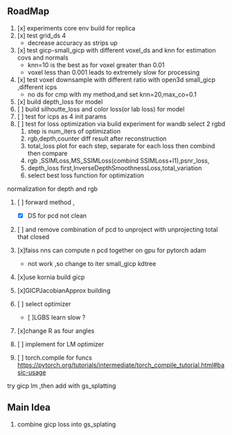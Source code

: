 ## RoadMap
1. [x] experiments core env build for replica
2. [x] test grid_ds 4
   - decrease accuracy as strips up
3. [x] test gicp-small_gicp with different voxel_ds and knn for estimation covs and normals
   - knn=10 is the best as for voxel greater than 0.01
   - voxel less than 0.001 leads to extremely slow for processing
4. [x] test voxel downsample with different ratio  with open3d small_gicp ,different icps
   - no ds for cmp with my method,and set knn=20,max_co=0.1
5. [x] build depth_loss for model
6. [ ] build silhoutte_loss and color loss(or lab loss) for model
7. [ ] test for icps as 4 init params
8. [ ] test for loss optimization via build experiment for wandb select 2 rgbd
   1. step is num_iters of optimization
   2. rgb,depth,counter diff result after reconstruction
   3. total_loss plot for each step, separate for each loss then combind then compare
   4. rgb  ,SSIMLoss,MS_SSIMLoss(combind SSIMLoss+l1),psnr_loss,
   5. depth_loss first,InverseDepthSmoothnessLoss,total_variation
   6. select best loss function for optimization


normalization for depth and rgb

1. [ ] forward method ,
   - [x] DS for pcd not clean
2. [ ] and remove combination of pcd to unproject with unprojecting total that  closed 

3. [x]faiss nns can compute n pcd together on gpu for pytorch adam
   - not work ,so change to iter small_gicp kdtree

4. [x]use kornia build gicp
5. [x]GICPJacobianApprox building

1. [ ] select optimizer
   - [ ]LGBS learn slow ?

2. [x]change R as four angles
3. [ ] implement for LM optimizer
4. [ ] torch.compile for funcs
https://pytorch.org/tutorials/intermediate/torch_compile_tutorial.html#basic-usage

try gicp lm ,then add with gs_splatting
## Main Idea 
1. combine gicp loss into gs_splating
